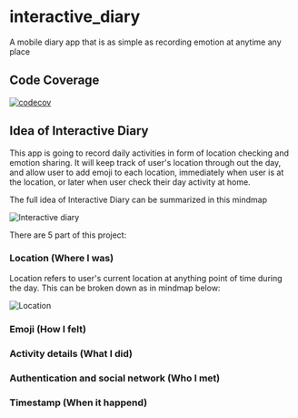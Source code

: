 # interactive_diary

A mobile diary app that is as simple as recording emotion at anytime any place

## Code Coverage

[![codecov](https://codecov.io/gh/suesitran/interactive_diary/branch/dev/graph/badge.svg?token=A5CN9CRXPM)](https://codecov.io/gh/suesitran/interactive_diary)

## Idea of Interactive Diary

This app is going to record daily activities in form of location checking and emotion sharing. It will keep track of user's location through out the day, and allow user to add emoji to each location, immediately when user is at the location, or later when user check their day activity at home.

The full idea of Interactive Diary can be summarized in this mindmap

![Interactive diary](https://user-images.githubusercontent.com/17781268/183030263-ae15df03-8bb6-45d5-a893-ff7a7e4023f9.png)

There are 5 part of this project:

### Location (Where I was)
Location refers to user's current location at anything point of time during the day. This can be broken down as in mindmap below:

![Location](https://user-images.githubusercontent.com/17781268/183033198-64a61aea-5d65-484f-b051-1132c564a79d.png)

### Emoji (How I felt)

### Activity details (What I did)

### Authentication and social network (Who I met)

### Timestamp (When it happend)
